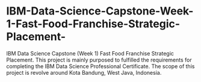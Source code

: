# IBM-Data-Science-Capstone-Week-1-Fast-Food-Franchise-Strategic-Placement-
IBM Data Science Capstone (Week 1) Fast Food Franchise Strategic Placement. This project is mainly purposed to fulfilled the requirements for completing the IBM Data Science Professional Certificate. The scope of this project is revolve around Kota Bandung, West Java, Indonesia.
